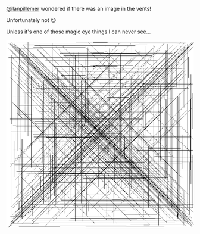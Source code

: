 [@ilanpillemer](https://github.com/ilanpillemer) wondered if there was an image in the vents!

Unfortunately not 😉

Unless it's one of those magic eye things I can never see...

![Disappointing vent image](vents.png?raw=true)